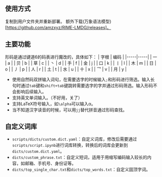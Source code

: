 ## 使用方式

复制到用户文件夹并重新部署。
额外下载(万象语法模型)[https://github.com/amzxyz/RIME-LMDG/releases]。

## 主要功能

形码是通过键道6的码表进行魔改的，具体如下：
| 字根 | 编码 |
|-----|-----|
| 一    | a    |
| 贝    | b    |
| 草    | c    |
| 丶    | d    |
| 手    | f    |
| 金    | j    |
| 口    | k    |
| 丨    | l    |
| 木    | m    |
| 日    | o    |
| 丿    | p    |
| 人    | r    |
| 土    | t    |
| 水    | u    |
| 十    | x    |
| 乛    | v    |
| 月    | y    |

- 使用自然码双拼输入词句，在需要选字的时候输入`;`和形码进行筛选。输入长句时通过`tab`键和`shift+tab`键跳转需要选字的字并通过形码筛选。输入形码不会影响后续输入。
- 支持英文单词输入。（不好用，关了）
- 支持LaTeX符号输入，如`\alpha`可以输入α。
- 当不知道汉字读音的时候，可以用``jj``替代拼音通过形码查找。

## 自定义词库

- `scripts/dicts/custom.dict.yaml`：自定义词库，修改后需要通过`scripts/script.ipynb`进行词库转换，转换后的词库会更新到`dicts/custom.dict.yaml`。
- `dicts/custom_phrase.txt`：自定义短词，适用于用缩写编码输入较长的内容，如邮箱、手机号、身份证等。
- `dicts/top_single_char.txt`和`dicts/top_words.txt`：自定义固顶字词。